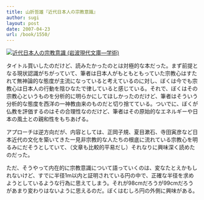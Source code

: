 ```yaml
---
title: 山折哲雄『近代日本人の宗教意識』
author: sugi
layout: post
date: 2007-04-23
url: /book/1550/
---
```

<a href="http://www.amazon.co.jp/exec/obidos/ASIN/4006001711/chezsugi-22/ref=nosim/" name="amazletlink" target="_blank"><img src="http://i0.wp.com/ec2.images-amazon.com/images/I/41fa4zVtANL.SL160.jpg?w=660" alt="近代日本人の宗教意識 (岩波現代文庫―学術)" class="alignleft" data-recalc-dims="1" /></a>

タイトル買いしたのだけど、読みたかったのとは対極的な本だった。まず前提となる現状認識がちがっていて、筆者は日本人がもともともっていた宗教心はすたれて無神論的な態度が主流になっていると考えているのに対し、ぼくは今でも宗教心は日本人の行動を陰ひなたで律していると感じている。それで、ぼくはその宗教心というものを分析的に明らかにしてほしかったのだけど、筆者はそういう分析的な態度を西洋の一神教由来のものだと切り捨てている。ついでに、ぼくが仏教を評価するのはその合理性なのだけど、筆者はその原始的なエネルギーや日本の風土との親和性をもちあげる。

アプローチは逆方向だが、内容としては、正岡子規、夏目漱石、寺田寅彦など日本近代の文化を築いてきた一見非宗教的な人たちの根底に流れている宗教心を明るみにだそうとしていて、（文章も比較的平易だし）それなりに興味深く読めたのだった。

ただ、そうやって内在的に宗教意識について語っていくのは、変なたとえかもしれないけど、すでに半径1m以内と証明されている円の中で、正確な半径を求めようとしているような行為に思えてしまう。それが98cmだろうが99cmだろうがあまり変わりはないように思えるのだ。ぼくはむしろ円の外側に興味がある。

